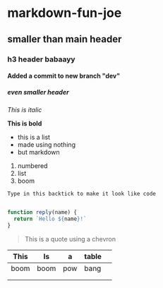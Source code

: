 # markdown-fun-joe

## smaller than main header

### h3 header babaayy

#### Added a commit to new branch "dev"

##### even smaller header

_This is italic_

__This is bold__

- this is a list
- made using nothing
- but markdown

1) numbered
1) list
1) boom

`Type in this backtick to make it look like code`

```js

function reply(name) {
  return `Hello ${name}!`
}

```

> This is a quote using a chevron

| This  |Is| a|table  |   |
|---|---|---|---|---|
| boom  |  boom |  pow | bang  |   |
|   |   |   |   |   |
|   |   |   |   |   |